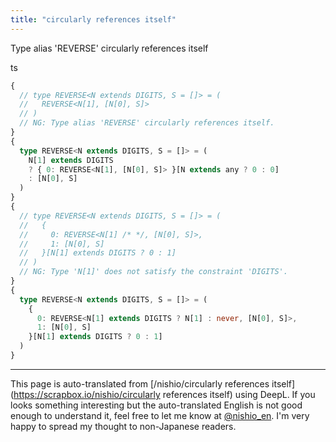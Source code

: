 ```yaml
---
title: "circularly references itself"
---
```


Type alias 'REVERSE' circularly references itself

ts

```typescript
{
  // type REVERSE<N extends DIGITS, S = []> = (
  //   REVERSE<N[1], [N[0], S]>
  // )
  // NG: Type alias 'REVERSE' circularly references itself.
}
{
  type REVERSE<N extends DIGITS, S = []> = (
    N[1] extends DIGITS
    ? { 0: REVERSE<N[1], [N[0], S]> }[N extends any ? 0 : 0]
    : [N[0], S]
  )
}
{
  // type REVERSE<N extends DIGITS, S = []> = (
  //   {
  //     0: REVERSE<N[1] /* */, [N[0], S]>,
  //     1: [N[0], S]
  //   }[N[1] extends DIGITS ? 0 : 1]
  // )
  // NG: Type 'N[1]' does not satisfy the constraint 'DIGITS'.
}
{
  type REVERSE<N extends DIGITS, S = []> = (
    {
      0: REVERSE<N[1] extends DIGITS ? N[1] : never, [N[0], S]>,
      1: [N[0], S]
    }[N[1] extends DIGITS ? 0 : 1]
  )
}
```



---
This page is auto-translated from [/nishio/circularly references itself](https://scrapbox.io/nishio/circularly references itself) using DeepL. If you looks something interesting but the auto-translated English is not good enough to understand it, feel free to let me know at [@nishio_en](https://twitter.com/nishio_en). I'm very happy to spread my thought to non-Japanese readers.